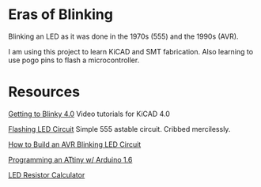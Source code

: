# Eras of Blinking

Blinking an LED as it was done in the 1970s (555) and the 1990s (AVR).

I am using this project to learn KiCAD and SMT fabrication.  Also
learning to use pogo pins to flash a microcontroller.

# Resources

[Getting to Blinky 4.0](https://www.youtube.com/playlist?list=PLy2022BX6Eso532xqrUxDT1u2p4VVsg-q)
Video tutorials for KiCAD 4.0

[Flashing LED Circuit](http://www.555-timer-circuits.com/flashing-led.html)
Simple 555 astable circuit.  Cribbed mercilessly.

[How to Build an AVR Blinking LED Circuit](http://www.learningaboutelectronics.com/Articles/AVR-blinking-LED-circuit.php)

[Programming an ATtiny w/ Arduino 1.6](http://highlowtech.org/?p=1695)

[LED Resistor Calculator](http://led.linear1.org/1led.wiz)
